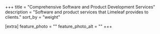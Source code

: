 +++
title = "Comprehensive Software and Product Development Services"
description = "Software and product services that Limeleaf provides to clients."
sort_by = "weight"

[extra]
feature_photo = ""
feature_photo_alt = ""
+++
